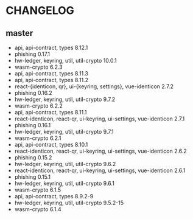 # CHANGELOG

## master

- api, api-contract, types 8.12.1
- phishing 0.17.1
- hw-ledger, keyring, util, util-crypto 10.0.1
- wasm-crypto 6.2.3
- api, api-contract, types 8.11.3
- api, api-contract, types 8.11.2
- react-{identicon, qr}, ui-{keyring, settings}, vue-identicon 2.7.2
- phishing 0.16.2
- hw-ledger, keyring, util, util-crypto 9.7.2
- wasm-crypto 6.2.2
- api, api-contract, types 8.11.1
- react-identicon, react-qr, ui-keyring, ui-settings, vue-identicon 2.7.1
- phishing 0.16.1
- hw-ledger, keyring, util, util-crypto 9.7.1
- wasm-crypto 6.2.1
- api, api-contract, types 8.10.1
- react-identicon, react-qr, ui-keyring, ui-settings, vue-identicon 2.6.2
- phishing 0.15.2
- hw-ledger, keyring, util, util-crypto 9.6.2
- react-identicon, react-qr, ui-keyring, ui-settings, vue-identicon 2.6.1
- phishing 0.15.1
- hw-ledger, keyring, util, util-crypto 9.6.1
- wasm-crypto 6.1.5
- api, api-contract, types 8.9.2-9
- hw-ledger, keyring, util, util-crypto 9.5.2-15
- wasm-crypto 6.1.4
